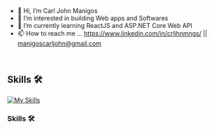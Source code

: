 - 👋 Hi, I’m Carl John Manigos
- 👀 I’m interested in building Web apps and Softwares
- 🌱 I’m currently learning ReactJS and ASP.NET Core Web API
- 📫 How to reach me ... 
https://www.linkedin.com/in/crljhnmngs/ ||
manigoscarljohn@gmail.com

<br />

<h2> Skills 🛠️</h2> 

[![My Skills](https://skillicons.dev/icons?i=html,css,js,react,ts,dotnet,sass,tailwind,cs,php,mysql,git)](https://skillicons.dev)

<h3> Skills 🛠️</h3> 



